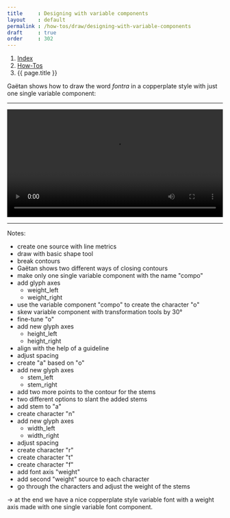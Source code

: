 ```yaml
---
title     : Designing with variable components
layout    : default
permalink : /how-tos/draw/designing-with-variable-components
draft     : true
order     : 302
---
```


<nav aria-label="breadcrumb">
  <ol class="breadcrumb small">
    <li class="breadcrumb-item"><a href="{{ site.url }}">Index</a></li>
    <li class="breadcrumb-item"><a href="../../how-tos">How-Tos</a></li>
    <li class="breadcrumb-item active" aria-current="page">{{ page.title }}</li>
  </ol>
</nav>

Gaëtan shows how to draw the word *fontra* in a copperplate style with just one single variable component:

-------
<video src="{{ site.url }}/videos/designing-with-variable-components.mp4" controls="controls" style="width: 100%; max-width: 600px">
</video>

-------
Notes:

- create one source with line metrics
- draw with basic shape tool
- break contours
- Gaëtan shows two different ways of closing contours
- make only one single variable component with the name "compo"
- add glyph axes
  - weight_left
  - weight_right
- use the variable component "compo" to create the character "o"
- skew variable component with transformation tools by 30°
- fine-tune "o"
- add new glyph axes 
  - height_left
  - height_right
- align with the help of a guideline
- adjust spacing
- create "a" based on "o"
- add new glyph axes 
  - stem_left
  - stem_right
- add two more points to the contour for the stems
- two different options to slant the added stems
- add stem to "a"
- create character "n"
- add new glyph axes 
  - width_left
  - width_right
- adjust spacing
- create character "r"
- create character "t"
- create character "f"
- add font axis "weight"
- add second "weight" source to each character
- go through the characters and adjust the weight of the stems

-> at the end we have a nice copperplate style variable font with a weight axis made with one single variable font component. 